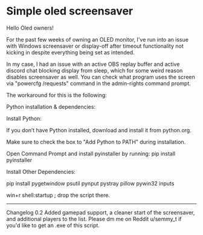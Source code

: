 # Simple oled screensaver
Hello Oled owners!

For the past few weeks of owning an OLED monitor, I've run into an issue with Windows screensaver or display-off after timeout functionality not kicking in despite everything being set as intended.

In my case, I had an issue with an active OBS replay buffer and active discord chat blocking display from sleep, which for some weird reason disables screensaver as well. You can check what program uses the screen via "powercfg /requests" command in the admin-rights command prompt.

The workaround for this is the following:



Python installation & dependencies:

Install Python:

If you don’t have Python installed, download and install it from python.org.

Make sure to check the box to "Add Python to PATH" during installation.

Open Command Prompt and install pyinstaller by running: pip install pyinstaller

Install Other Dependencies:

pip install pygetwindow psutil pynput pystray pillow pywin32 inputs

win+r shell:startup ; drop the script there.

___
Changelog 0.2
Added gamepad support, a cleaner start of the screensaver, and additional players to the list.
Please dm me on Reddit u/semmy_t if you'd like to get an .exe of this script.
